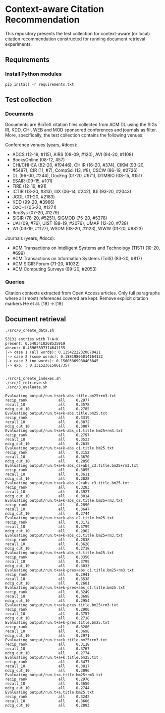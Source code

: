 # Context-aware Citation Recommendation

This repository presents the test collection for context-aware (or local)
citation recommendation constructed for running document retrieval experiments.

## Requirements

### Install Python modules 

```
pip install -r requirements.txt 
```

## Test collection

### Documents 

Documents are BibTeX citation files collected from ACM DL using the SIGs IR,
KDD, CHI, WEB and MOD sponsored conferences and journals as filter. More,
specifically, the test collection contains the following venues:

Conference venues (years, #docs):

- ADCS (12-19, #115), AIRS (08-09, #120), AVI (94-20, #1108)
- BooksOnline (08-12, #57)
- CHI/CHI-EA (82-20, #19446), CHIIR (16-20, #374), CIKM (93-20, #5497),
  CIR (11, #7), CompSci (13, #8), CSCW (86-19, #2726)
- DL (96-00, #244), DocEng (01-20, #971), DTMBIO (08-15, #151)
- ESAIR (09-15, #101)
- FIRE (12-19, #91)
- ICTIR (13-20, #313), IIIX (06-14, #242), IUI (93-20, #2043)
- JCDL (01-20, #2183)
- KDD (99-20, #3966)
- OzCHI (05-20, #1271)
- RecSys (07-20, #1279)
- SIGIR (78-20, #5251), SIGMOD (75-20, #5378)
- UAI (09, #76), UIST (88-19, #2076), UMAP (12-20, #728)
- WI (03-19, #1127), WSDM (08-20, #1123), WWW (01-20, #6823)

Journals (years, #docs):

- ACM Transactions on Intelligent Systems and Technology (TIST) (10-20, #699)
- ACM Transactions on Information Systems (ToIS) (83-20, #817)
- ACM SIGIR Forum (71-20, #1032)
- ACM Computing Surveys (69-20, #2053)

### Queries

Citation contexts extracted from Open Access articles. Only full paragraphs
where all (most) references covered are kept. Remove explicit citation markers
He et al. [19] -> [19]


## Document retrieval

```
./src/0_create_data.sh

53131 entries with T+A+K
present: 0.5403410268535919
absent: 0.45965897314641135
|-> case 1 (all words): 0.11542222320070421
|-> case 2 (some words): 0.18819805014164132
|-> case 3 (no words): 0.15603869980403845
|-> exp. : 0.1315236158617357


./src/1_create_indexes.sh
./src/2_retrieve.sh
./src/3_evaluate.sh

Evaluating output/run.t+a+k-abs.title.bm25+rm3.txt
recip_rank              all     0.2977
recall_10               all     0.3578
ndcg_cut_10             all     0.2785
Evaluating output/run.t+a+k-abs.title.bm25.txt
recip_rank              all     0.3319
recall_10               all     0.3872
ndcg_cut_10             all     0.3007
Evaluating output/run.t+a+k-abs_c1.title.bm25+rm3.txt
recip_rank              all     0.2797
recall_10               all     0.3523
ndcg_cut_10             all     0.2635
Evaluating output/run.t+a+k-abs_c1.title.bm25.txt
recip_rank              all     0.3152
recall_10               all     0.3670
ndcg_cut_10             all     0.2856
Evaluating output/run.t+a+k-abs_c2+abs_c3.title.bm25+rm3.txt
recip_rank              all     0.3055
recall_10               all     0.3611
ndcg_cut_10             all     0.2828
Evaluating output/run.t+a+k-abs_c2+abs_c3.title.bm25.txt
recip_rank              all     0.3283
recall_10               all     0.3927
ndcg_cut_10             all     0.3014
Evaluating output/run.t+a+k-abs_c2.title.bm25+rm3.txt
recip_rank              all     0.2890
recall_10               all     0.3647
ndcg_cut_10             all     0.2744
Evaluating output/run.t+a+k-abs_c2.title.bm25.txt
recip_rank              all     0.3172
recall_10               all     0.3799
ndcg_cut_10             all     0.2902
Evaluating output/run.t+a+k-abs_c3.title.bm25+rm3.txt
recip_rank              all     0.2838
recall_10               all     0.3620
ndcg_cut_10             all     0.2718
Evaluating output/run.t+a+k-abs_c3.title.bm25.txt
recip_rank              all     0.3350
recall_10               all     0.3799
ndcg_cut_10             all     0.3033
Evaluating output/run.t+a+k-pres+abs_c1.title.bm25+rm3.txt
recip_rank              all     0.2941
recall_10               all     0.3538
ndcg_cut_10             all     0.2681
Evaluating output/run.t+a+k-pres+abs_c1.title.bm25.txt
recip_rank              all     0.3249
recall_10               all     0.3698
ndcg_cut_10             all     0.2954
Evaluating output/run.t+a+k-pres.title.bm25+rm3.txt
recip_rank              all     0.2900
recall_10               all     0.3757
ndcg_cut_10             all     0.2718
Evaluating output/run.t+a+k-pres.title.bm25.txt
recip_rank              all     0.3280
recall_10               all     0.3698
ndcg_cut_10             all     0.2971
Evaluating output/run.t+a+k.title.bm25+rm3.txt
recip_rank              all     0.3118
recall_10               all     0.3767
ndcg_cut_10             all     0.2774
Evaluating output/run.t+a+k.title.bm25.txt
recip_rank              all     0.3477
recall_10               all     0.3817
ndcg_cut_10             all     0.3096
Evaluating output/run.t+a.title.bm25+rm3.txt
recip_rank              all     0.2976
recall_10               all     0.3650
ndcg_cut_10             all     0.2744
Evaluating output/run.t+a.title.bm25.txt
recip_rank              all     0.3242
recall_10               all     0.3606
ndcg_cut_10             all     0.2893
```


 
